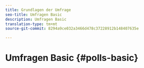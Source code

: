 ```yaml
---
title: Grundlagen der Umfrage
seo-title: Umfragen Basic
description: Umfragen Basic
translation-type: tm+mt
source-git-commit: 8294a9ce032a3466d478c37228912b148407635e

---
```



# Umfragen Basic {#polls-basic}
